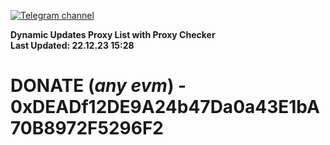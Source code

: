 [![Telegram channel](https://img.shields.io/endpoint?url=https://runkit.io/damiankrawczyk/telegram-badge/branches/master?url=https://t.me/n4z4v0d)](https://t.me/n4z4v0d) 

**Dynamic Updates Proxy List with Proxy Checker**  
**Last Updated: 22.12.23 15:28**

# DONATE (_any evm_) - 0xDEADf12DE9A24b47Da0a43E1bA70B8972F5296F2
